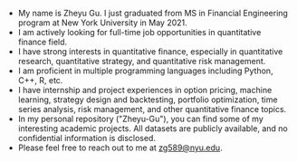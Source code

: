 - My name is Zheyu Gu. I just graduated from MS in Financial Engineering program at New York University in May 2021.
- I am actively looking for full-time job opportunities in quantitative finance field.
- I have strong interests in quantitative finance, especially in quantitative research, quantitative strategy, and quantitative risk management.
- I am proficient in multiple programming languages including Python, C++, R, etc.
- I have internship and project experiences in option pricing, machine learning, strategy design and backtesting, portfolio optimization, time series analysis, risk management, and other quantitative finance topics.
- In my personal repository ("Zheyu-Gu"), you can find some of my interesting academic projects. All datasets are publicly available, and no confidential information is disclosed.
- Please feel free to reach out to me at zg589@nyu.edu.

<!---
Zheyu-Gu/Zheyu-Gu is a ✨ special ✨ repository because its `README.md` (this file) appears on your GitHub profile.
You can click the Preview link to take a look at your changes.
--->
